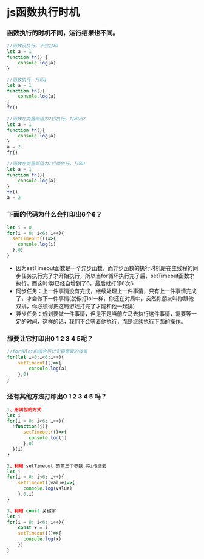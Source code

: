 # js函数执行时机

### 函数执行的时机不同，运行结果也不同。
```javascript
//函数没执行，不会打印
let a = 1
function fn() {
    console.log(a)
}

//函数执行，打印1
let a = 1
function fn(){
    console.log(a)
}
fn()

//函数在变量赋值为2后执行，打印出2
let a = 1
function fn(){
    console.log(a)
}
a = 2
fn()

//函数在变量赋值为1后面执行，打印1
let a = 1
function fn(){
    console.log(a)
}
fn()
a = 2
```

### 下面的代码为什么会打印出6个6？  

```javascript
let i = 0
for(i = 0; i<6; i++){
  setTimeout(()=>{
    console.log(i)
  },0)
}
```
* 因为setTimeout函数是一个异步函数，而异步函数的执行时机是在主线程的同步任务执行完了才开始执行，所以当for循环执行完了后，setTimeout函数才执行，而这时候i已经自增到了6，最后就打印6次6
* 同步任务：上一件事情没有完成，继续处理上一件事情，只有上一件事情完成了，才会做下一件事情(就像打lol一样，你还在对局中，突然你朋友叫你跟他双排，你必须得把这局游戏打完了才能和他一起排)
* 异步任务：规划要做一件事情，但是不是当前立马去执行这件事情，需要等一定的时间，这样的话，我们不会等着他执行，而是继续执行下面的操作。
  
### 那要让它打印出0 1 2 3 4 5呢？
```javascript
//for和let的组合可以实现需要的效果
for(let i=0;i<6;i++){
    setTimeout(()=>{
        console.log(a)
    },0)
}
```
### 还有其他方法打印出0 1 2 3 4 5 吗？
```javascript
1、用闭包的方式
let i 
for(i = 0; i<6; i++){
  !function(j){
      setTimeout(()=>{
        console.log(j)
      },0)
  }(i)
}

2、利用 setTimeout 的第三个参数,将i传进去
let i
for(i = 0; i<6; i++){
    setTimeout((value)=>{
      console.log(value)
    },0,i)
}

3、利用 const 关键字
let i
for(i = 0; i<6; i++){
    const x = i
    setTimeout(()=>{
      console.log(x)
    })
}
```